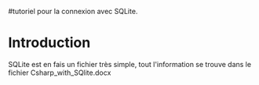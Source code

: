#tutoriel pour la connexion avec SQLite.

# Introduction #

SQLite est en fais un fichier très simple, tout l'information se trouve dans le fichier Csharp\_with\_SQlite.docx